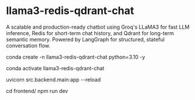 # llama3-redis-qdrant-chat
A scalable and production-ready chatbot using Groq's LLaMA3 for fast LLM inference, Redis for short-term chat history, and Qdrant for long-term semantic memory. Powered by LangGraph for structured, stateful conversation flow.


conda create -n llama3-redis-qdrant-chat python=3.10 -y

conda activate llama3-redis-qdrant-chat

uvicorn src.backend.main:app --reload


cd frontend/
npm run dev